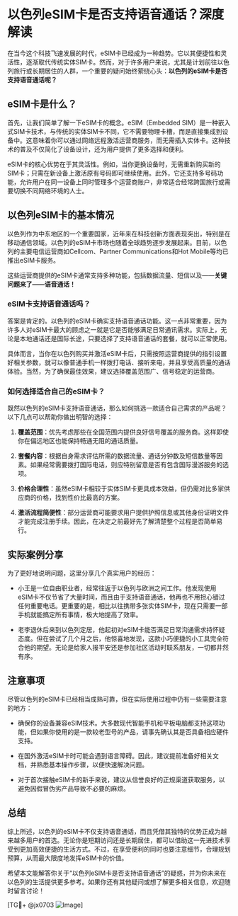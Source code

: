 # 以色列eSIM卡是否支持语音通话？深度解读

在当今这个科技飞速发展的时代，eSIM卡已经成为一种趋势。它以其便捷性和灵活性，逐渐取代传统实体SIM卡。然而，对于许多用户来说，尤其是计划前往以色列旅行或长期居住的人群，一个重要的疑问始终萦绕心头：**以色列的eSIM卡是否支持语音通话呢？**

## eSIM卡是什么？

首先，让我们简单了解一下eSIM卡的概念。eSIM（Embedded SIM）是一种嵌入式SIM卡技术，与传统的实体SIM卡不同，它不需要物理卡槽，而是直接集成到设备中。这意味着你可以通过网络远程激活运营商服务，而无需插入实体卡。这种技术的普及不仅简化了设备设计，还为用户提供了更多选择和便利。

eSIM卡的核心优势在于其灵活性。例如，当你更换设备时，无需重新购买新的SIM卡；只需在新设备上激活原有号码即可继续使用。此外，它还支持多号码功能，允许用户在同一设备上同时管理多个运营商账户，非常适合经常跨国旅行或需要切换不同网络环境的人士。

## 以色列eSIM卡的基本情况

以色列作为中东地区的一个重要国家，近年来在科技创新方面表现突出，特别是在移动通信领域。以色列的eSIM卡市场也随着全球趋势逐步发展起来。目前，以色列的主要电信运营商如Cellcom、Partner Communications和Hot Mobile等均已推出eSIM卡服务。

这些运营商提供的eSIM卡通常支持多种功能，包括数据流量、短信以及——**关键问题来了——语音通话！**

### eSIM卡支持语音通话吗？

答案是肯定的。以色列的eSIM卡确实支持语音通话功能。这一点非常重要，因为许多人对eSIM卡最大的顾虑之一就是它是否能够满足日常通讯需求。实际上，无论是本地通话还是国际长途，只要选择了支持语音通话的套餐，就可以正常使用。

具体而言，当你在以色列购买并激活eSIM卡后，只需按照运营商提供的指引设置好相关参数，就可以像普通手机一样拨打电话、接听来电，并且享受高质量的通话体验。当然，为了确保最佳效果，建议选择覆盖范围广、信号稳定的运营商。

### 如何选择适合自己的eSIM卡？

既然以色列的eSIM卡支持语音通话，那么如何挑选一款适合自己需求的产品呢？以下几点可以帮助你做出明智的选择：

1. **覆盖范围**：优先考虑那些在全国范围内提供良好信号覆盖的服务商。这样即使你在偏远地区也能保持畅通无阻的通话质量。
   
2. **套餐内容**：根据自身需求评估所需的数据流量、通话分钟数及短信数量等因素。如果经常需要拨打国际电话，则应特别留意是否有包含国际漫游服务的选项。
   
3. **价格合理性**：虽然eSIM卡相较于实体SIM卡更具成本效益，但仍需对比多家供应商的价格，找到性价比最高的方案。
   
4. **激活流程简便性**：部分运营商可能要求用户提供护照信息或其他身份证明文件才能完成注册手续。因此，在决定之前最好先了解清楚整个过程是否简单易行。

## 实际案例分享

为了更好地说明问题，这里分享几个真实用户的经历：

- 小王是一位自由职业者，经常往返于以色列与欧洲之间工作。他发现使用eSIM卡不仅节省了大量时间，而且由于支持语音通话，他再也不用担心错过任何重要电话。更重要的是，相比以往携带多张实体SIM卡，现在只需要一部手机就能搞定所有事情，极大地提高了效率。
  
- 老李退休后来到以色列定居，他起初对eSIM卡能否满足日常沟通需求持怀疑态度。但在尝试了几个月之后，他惊喜地发现，这款小巧便捷的小工具完全符合他的期望。无论是给家人报平安还是参加社区活动时联系朋友，一切都井然有序。

## 注意事项

尽管以色列的eSIM卡已经相当成熟可靠，但在实际使用过程中仍有一些需要注意的地方：

- 确保你的设备兼容eSIM技术。大多数现代智能手机和平板电脑都支持这项功能，但如果你使用的是一款较老型号的产品，请事先确认其是否具备相应硬件支持。
  
- 在国外激活eSIM卡时可能会遇到语言障碍。因此，建议提前准备好相关文档，并熟悉基本操作步骤，以便快速解决问题。
  
- 对于首次接触eSIM卡的新手来说，建议从信誉良好的正规渠道获取服务，以避免因假冒伪劣产品导致不必要的麻烦。

## 总结

综上所述，以色列的eSIM卡不仅支持语音通话，而且凭借其独特的优势正成为越来越多用户的首选。无论你是短期访问还是长期居住，都可以借助这一先进技术享受到更加高效便捷的生活方式。不过，在享受便利的同时也要注意细节，合理规划预算，从而最大限度地发挥eSIM卡的价值。

希望本文能解答你关于“以色列eSIM卡是否支持语音通话”的疑惑，并为你未来在以色列的生活提供更多参考。如果你还有其他疑问或想了解更多相关信息，欢迎随时留言讨论！

[TG💪+ @jx0703 ![Image](https://github.com/user-attachments/assets/dbca1d08-cadb-493c-b0ec-ad6f7a83f270)]
